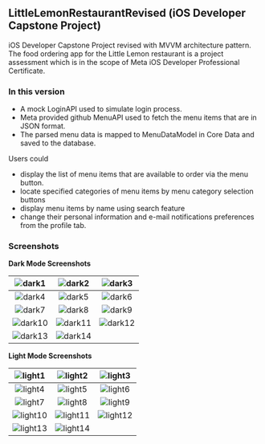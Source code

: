 ## LittleLemonRestaurantRevised (iOS Developer Capstone Project)
iOS Developer Capstone Project revised with MVVM architecture pattern. The food ordering app for the Little Lemon restaurant is a project assessment which is in the scope of Meta iOS Developer Professional Certificate.

### In this version

* A mock LoginAPI used to simulate login process. 
* Meta provided github MenuAPI used to fetch the menu items that are in JSON format.
* The parsed menu data is mapped to MenuDataModel in Core Data and saved to the database.

Users could
* display the list of menu items that are available to order via the menu button.
* locate specified categories of menu items by menu category selection buttons 
* display menu items by name using search feature
* change their personal information and e-mail notifications preferences from the profile tab.

### Screenshots

**Dark Mode Screenshots**

|![dark1](https://github.com/idevF/LittleLemonRestaurantRevised/assets/124703341/b9fb27e7-28e0-4821-9fde-13226685194e)|![dark2](https://github.com/idevF/LittleLemonRestaurantRevised/assets/124703341/ff003d77-ffc1-4c69-96d1-178dd25c2263)|![dark3](https://github.com/idevF/LittleLemonRestaurantRevised/assets/124703341/c2bab616-2b8b-43e5-bb95-350841ba67ba)|
|    :---:     |     :---:      |     :---:     |
|![dark4](https://github.com/idevF/LittleLemonRestaurantRevised/assets/124703341/f4805640-9e1d-4ff8-a3e0-99e69438d669)|![dark5](https://github.com/idevF/LittleLemonRestaurantRevised/assets/124703341/91058521-c7bb-4135-90ab-177c9913eed1)|![dark6](https://github.com/idevF/LittleLemonRestaurantRevised/assets/124703341/c7c4c923-6f1d-4627-901f-017327fcbade)|
|![dark7](https://github.com/idevF/LittleLemonRestaurantRevised/assets/124703341/86ac1f80-7cc5-4821-af0d-9a285110d553)|![dark8](https://github.com/idevF/LittleLemonRestaurantRevised/assets/124703341/ad2f3d9f-7cd5-4230-a9be-11567982737d)|![dark9](https://github.com/idevF/LittleLemonRestaurantRevised/assets/124703341/46eee55e-77a3-4a22-a9ae-0908d0991299)|
|![dark10](https://github.com/idevF/LittleLemonRestaurantRevised/assets/124703341/f5eed2d7-6876-48d8-a63d-826cfad61c77)|![dark11](https://github.com/idevF/LittleLemonRestaurantRevised/assets/124703341/748d5ece-a8f4-4c9f-b844-201c0e29a245)|![dark12](https://github.com/idevF/LittleLemonRestaurantRevised/assets/124703341/60c951e0-0be3-4f55-ab2b-f85f9193d531)|
|![dark13](https://github.com/idevF/LittleLemonRestaurantRevised/assets/124703341/e2825dff-bf96-49d6-80aa-07b377ec754b)|![dark14](https://github.com/idevF/LittleLemonRestaurantRevised/assets/124703341/77010495-60fc-420c-8299-47d99277d7c6)|          |

**Light Mode Screenshots**

|![light1](https://github.com/idevF/LittleLemonRestaurantRevised/assets/124703341/6151168c-b522-4905-95c8-c502e81fd9aa)|![light2](https://github.com/idevF/LittleLemonRestaurantRevised/assets/124703341/7f86063a-f488-4751-bdda-6f0319de05c6)|![light3](https://github.com/idevF/LittleLemonRestaurantRevised/assets/124703341/1eed8d8e-204e-4fe5-babc-e0cd3f8d4e57)|
|    :---:     |     :---:      |     :---:     |
|![light4](https://github.com/idevF/LittleLemonRestaurantRevised/assets/124703341/86b953aa-e8f7-4b7f-93cc-3ebd95c51ead)|![light5](https://github.com/idevF/LittleLemonRestaurantRevised/assets/124703341/6ac3db9f-f24c-46a4-b05b-390f0e8823d0)|![light6](https://github.com/idevF/LittleLemonRestaurantRevised/assets/124703341/7c9d38ca-96be-43ba-8ea8-3504b738df4f)|
|![light7](https://github.com/idevF/LittleLemonRestaurantRevised/assets/124703341/5efa4876-3959-42ec-8d6b-3d5bf3e193c9)|![light8](https://github.com/idevF/LittleLemonRestaurantRevised/assets/124703341/88dc0115-3967-4cf5-ba01-0959ad781f00)|![light9](https://github.com/idevF/LittleLemonRestaurantRevised/assets/124703341/f991ec08-7d34-4a06-b558-6b6c0534ba75)|
|![light10](https://github.com/idevF/LittleLemonRestaurantRevised/assets/124703341/879deb30-0d15-4e5e-a1b0-ae7747871745)|![light11](https://github.com/idevF/LittleLemonRestaurantRevised/assets/124703341/ae9220cb-4b79-417f-8a51-84e057a2647e)|![light12](https://github.com/idevF/LittleLemonRestaurantRevised/assets/124703341/45dfa4a7-412a-4c19-b6ef-a9624694c8ab)|
|![light13](https://github.com/idevF/LittleLemonRestaurantRevised/assets/124703341/068d1bae-5232-4e4f-af1d-5d595d74d9db)|![light14](https://github.com/idevF/LittleLemonRestaurantRevised/assets/124703341/e7cd1af7-b8b0-44ac-a8f8-bb979d00c1ab)|         |




